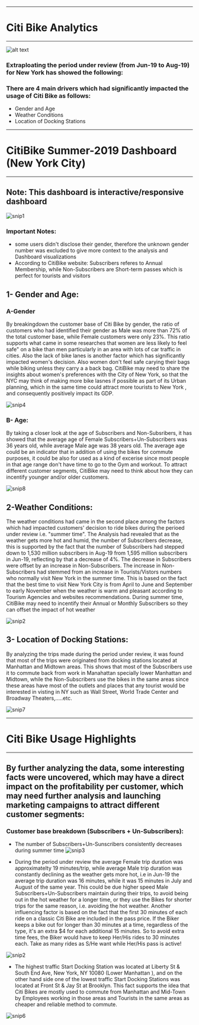 
<hr>

# Citi Bike Analytics

<hr>


![alt text](https://cdn.vox-cdn.com/thumbor/9xMnoERlzWNChnmhlq3rsdnDfIQ=/0x0:2000x1333/1200x800/filters:focal(808x551:1128x871)/cdn.vox-cdn.com/uploads/chorus_image/image/64744160/170920_14_05_28_5DS_6462.0.jpg)

### Extraploating the period under review (from Jun-19 to Aug-19) for New York has showed the following:

### There are 4 main drivers which had significantly impacted the usage of Citi Bike as follows:

* Gender and Age
* Weather Conditions
* Location of Docking Stations

<hr>

# CitiBike Summer-2019 Dashboard (New York City)

<hr>

## Note: This dashboard is interactive/responsive dashboard


![snip1](Images/snip1.PNG)




### Important Notes: 
* some users didn't disclose their gender, therefore the unknown gender number was excluded to give more context to the analysis and Dashboard visualizations
* According to CitiBike website: Subscribers referes to Annual Membership, while Non-Subscribers are Short-term passes which is  perfect for tourists and visitors 




## 1- Gender and Age:






### A-Gender

By breakingdown the customer base of Citi Bike by gender, the ratio of customers who had identified their gender as Male was more than 72% of the total customer base, while Female customers were only 23%. This ratio supports what came in some researches that women are less likely to feel safe" on a bike than men particularly in an area with lots of car traffic in cities. Also the lack of bike lanes is another factor which has significantly impacted women's decision. Also women don't feel safe carying their bags while biking unless they carry a a back bag.
CitiBike may need to share the insights about women's preferences with the City of New York, so that the NYC may think of making more bike lasnes if possible as part of its Urban planning, which in the same time could  attract more tourists to New York , and consequently positively impact its GDP.


![snip4](Images/snip4.PNG)



### B- Age:
   
By taking a closer look at the age of Subscribers and Non-Subsribers, it has showed that the average age of Female Subscribers+Un-Subscribers was 36 years old, while average Male age was 38 years old. The average age could be an indicator that in addition of using the bikes for commute purposes, it could be also for used as a kind of excerise since most people in that age range don't have time to go to the Gym and workout.
To attract different customer segments, CitiBike may need to think about how they can incentify younger and/or older customers.



![snip8](Images/snip8.PNG)


## 2-Weather Conditions:







The weather conditions had came in the second place among the factors which had impacted customers' decision to ride bikes during the perioed under review i.e. "summer time". The Analysis had revealed that as the weather gets more hot and humid, the number of Subscribers decrease, this is supported by the fact that the number of Subscribers had stepped down to 1,530 million subscribers in Aug-19 from 1,595 million subscribers in Jun-19, reflecting by that a decrease of 4%.
The decrease in Subscribers were offset by an increase in Non-Subscribers. The increase in Non-Subscribers had stemmed from an increase in Tourists/Vistors numbers who normally visit New York in the summer time. This is based on the fact that the best time to visit New York City is from April to June and September to early November when the weather is warm and pleasant according to Tourism Agencies and websites recommendations.
During summer time, CitiBike may need to incentify their Annual or Monthly Subscribers so they can offset the impact of hot weather


![snip2](Images/snip2.PNG)



## 3- Location of Docking Stations:









By analyzing the trips made during the period under review, it was found that most of the trips were originated from docking stations located at Manhattan  and Midtown areas. This shows that most of the Subscribers use it to commute back from work in Manahattan specially lower Manhattan and Midtown, while the Non-Subscribers use the bikes in the same areas since these areas have most of the outlets and places that any tourist would be interested in visting in NY such as Wall Street,  World Trade Center and Broadway Theaters,.....etc.

![snip7](Images/snip7.PNG)

<hr>

# Citi Bike Usage Highlights

<hr>


## By further analyzing the data, some interesting  facts were uncovered, which may have a direct impact on the profitability per customer, which may need further analysis and launching marketing campaigns to attract different customer segments:

### Customer base breakdown (Subscribers + Un-Subscribers):

* The number of Subscribers+Un-Sunscribers consistently decreases during summer time
![snip3](Images/snip3.PNG)



* During the period under review the average Female trip duration was approximatelty 19 minutes/trip, while average Male trip duration was constantly declining as the weather gets more hot, i.e in Jun-19 the average trip duration was 16 minutes, while it was 15 minutes in July and August of the same year. This could be due higher speed Male Subscribers+Un-Subscribers maintain during their trips, to avoid being out in the hot weather for a longer time, or they use the Bikes for shorter trips for the same reason, i.e. avoiding the hot weather.
Another influencing  factor is based on the fact that the first 30 minutes of each ride on a classic Citi Bike are included in the pass price. If the Biker keeps a bike out for longer than 30 minutes at a time, regardless of the type, it's an extra $4 for each additional 15 minutes. So to avoid extra time fees, the Biker would have to keep Her/His rides to 30 minutes each. Take as many rides as S/He want while Her/His pass is active!


![snip2](Images/snip2.PNG)

* The highest traffic Start Docking Station was located at Liberty St & South End Ave, New York, NY 10080 (Lower Manhattan ), and on the other hand side one of the lowest traffic Start Docking Stations was located at Front St & Jay St at Brooklyn. This fact supports the idea that Citi Bikes are mostly used to commute from Manhattan  and Mid-Town by Employees working in those areas and Tourists in the same areas as cheaper and reliable method to commute.

![snip6](Images/snip6.PNG)




